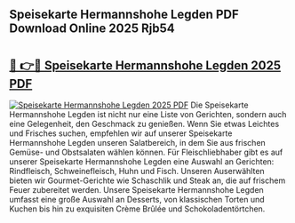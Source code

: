 ## Speisekarte Hermannshohe Legden PDF Download Online 2025 Rjb54

# <h2><a href="http://gc9hrg.nevu.top/?p=Speisekarte+Hermannshohe+Legden">🔗 👉🔴 Speisekarte Hermannshohe Legden 2025 PDF</a></h2>

[![Speisekarte Hermannshohe Legden 2025 PDF](https://i.imgur.com/dBaPXMq.png)](http://gc9hrg.nevu.top/?p=Speisekarte+Hermannshohe+Legden)
Die Speisekarte Hermannshohe Legden ist nicht nur eine Liste von Gerichten, sondern auch eine Gelegenheit, den Geschmack zu genießen. Wenn Sie etwas Leichtes und Frisches suchen, empfehlen wir auf unserer Speisekarte Hermannshohe Legden unseren Salatbereich, in dem Sie aus frischen Gemüse- und Obstsalaten wählen können. Für Fleischliebhaber gibt es auf unserer Speisekarte Hermannshohe Legden eine Auswahl an Gerichten: Rindfleisch, Schweinefleisch, Huhn und Fisch. Unseren Auserwählten bieten wir Gourmet-Gerichte wie Schaschlik und Steak an, die auf frischem Feuer zubereitet werden. Unsere Speisekarte Hermannshohe Legden umfasst eine große Auswahl an Desserts, von klassischen Torten und Kuchen bis hin zu exquisiten Crème Brûlée und Schokoladentörtchen.
